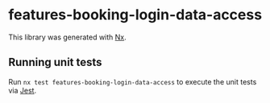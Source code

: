 # features-booking-login-data-access

This library was generated with [Nx](https://nx.dev).

## Running unit tests

Run `nx test features-booking-login-data-access` to execute the unit tests via [Jest](https://jestjs.io).
